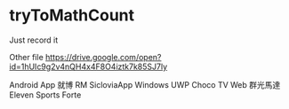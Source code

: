 # tryToMathCount
Just record it



Other file
https://drive.google.com/open?id=1hUIc9g2v4nQH4x4F8O4iztk7k85SJ7ly

  Android App
    就博
    RM
    SicloviaApp
  Windows UWP
    Choco TV
  Web 
    群光馬達
    Eleven Sports
    Forte
